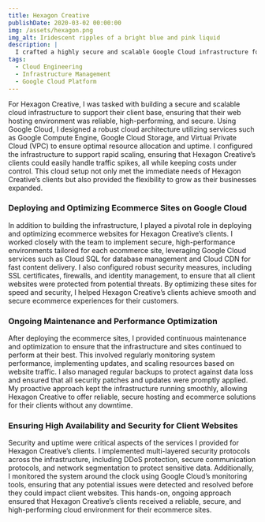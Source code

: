 ```yaml
---
title: Hexagon Creative
publishDate: 2020-03-02 00:00:00
img: /assets/hexagon.png
img_alt: Iridescent ripples of a bright blue and pink liquid
description: |
  I crafted a highly secure and scalable Google Cloud infrastructure for Hexagon Creative, delivering top-tier performance and reliability for their clients' web hosting and ecommerce sites. My ongoing maintenance and optimization ensured flawless, secure operations that empowered their clients' growth.
tags:
  - Cloud Engineering
  - Infrastructure Management
  - Google Cloud Platform
---
```


For Hexagon Creative, I was tasked with building a secure and scalable cloud infrastructure to support their client base, ensuring that their web hosting environment was reliable, high-performing, and secure. Using Google Cloud, I designed a robust cloud architecture utilizing services such as Google Compute Engine, Google Cloud Storage, and Virtual Private Cloud (VPC) to ensure optimal resource allocation and uptime. I configured the infrastructure to support rapid scaling, ensuring that Hexagon Creative’s clients could easily handle traffic spikes, all while keeping costs under control. This cloud setup not only met the immediate needs of Hexagon Creative’s clients but also provided the flexibility to grow as their businesses expanded.

### Deploying and Optimizing Ecommerce Sites on Google Cloud
In addition to building the infrastructure, I played a pivotal role in deploying and optimizing ecommerce websites for Hexagon Creative’s clients. I worked closely with the team to implement secure, high-performance environments tailored for each ecommerce site, leveraging Google Cloud services such as Cloud SQL for database management and Cloud CDN for fast content delivery. I also configured robust security measures, including SSL certificates, firewalls, and identity management, to ensure that all client websites were protected from potential threats. By optimizing these sites for speed and security, I helped Hexagon Creative’s clients achieve smooth and secure ecommerce experiences for their customers.

### Ongoing Maintenance and Performance Optimization
After deploying the ecommerce sites, I provided continuous maintenance and optimization to ensure that the infrastructure and sites continued to perform at their best. This involved regularly monitoring system performance, implementing updates, and scaling resources based on website traffic. I also managed regular backups to protect against data loss and ensured that all security patches and updates were promptly applied. My proactive approach kept the infrastructure running smoothly, allowing Hexagon Creative to offer reliable, secure hosting and ecommerce solutions for their clients without any downtime.

### Ensuring High Availability and Security for Client Websites
Security and uptime were critical aspects of the services I provided for Hexagon Creative’s clients. I implemented multi-layered security protocols across the infrastructure, including DDoS protection, secure communication protocols, and network segmentation to protect sensitive data. Additionally, I monitored the system around the clock using Google Cloud’s monitoring tools, ensuring that any potential issues were detected and resolved before they could impact client websites. This hands-on, ongoing approach ensured that Hexagon Creative’s clients received a reliable, secure, and high-performing cloud environment for their ecommerce sites.